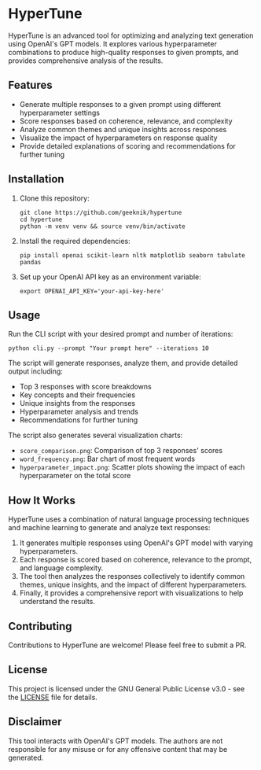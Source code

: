 # HyperTune

HyperTune is an advanced tool for optimizing and analyzing text generation using OpenAI's GPT models. It explores various hyperparameter combinations to produce high-quality responses to given prompts, and provides comprehensive analysis of the results.

## Features

- Generate multiple responses to a given prompt using different hyperparameter settings
- Score responses based on coherence, relevance, and complexity
- Analyze common themes and unique insights across responses
- Visualize the impact of hyperparameters on response quality
- Provide detailed explanations of scoring and recommendations for further tuning

## Installation

1. Clone this repository:
   ```
   git clone https://github.com/geeknik/hypertune
   cd hypertune
   python -m venv venv && source venv/bin/activate
   ```

2. Install the required dependencies:
   ```
   pip install openai scikit-learn nltk matplotlib seaborn tabulate pandas
   ```

3. Set up your OpenAI API key as an environment variable:
   ```
   export OPENAI_API_KEY='your-api-key-here'
   ```

## Usage

Run the CLI script with your desired prompt and number of iterations:

```
python cli.py --prompt "Your prompt here" --iterations 10
```

The script will generate responses, analyze them, and provide detailed output including:

- Top 3 responses with score breakdowns
- Key concepts and their frequencies
- Unique insights from the responses
- Hyperparameter analysis and trends
- Recommendations for further tuning

The script also generates several visualization charts:
- `score_comparison.png`: Comparison of top 3 responses' scores
- `word_frequency.png`: Bar chart of most frequent words
- `hyperparameter_impact.png`: Scatter plots showing the impact of each hyperparameter on the total score

## How It Works

HyperTune uses a combination of natural language processing techniques and machine learning to generate and analyze text responses:

1. It generates multiple responses using OpenAI's GPT model with varying hyperparameters.
2. Each response is scored based on coherence, relevance to the prompt, and language complexity.
3. The tool then analyzes the responses collectively to identify common themes, unique insights, and the impact of different hyperparameters.
4. Finally, it provides a comprehensive report with visualizations to help understand the results.

## Contributing

Contributions to HyperTune are welcome! Please feel free to submit a PR.

## License

This project is licensed under the GNU General Public License v3.0 - see the [LICENSE](LICENSE) file for details.

## Disclaimer

This tool interacts with OpenAI's GPT models. The authors are not responsible for any misuse or for any offensive content that may be generated.
